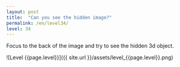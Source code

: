 ```yaml
---
layout: post
title:  "Can you see the hidden image?"
permalink: /en/level34/
level: 34
---
```

Focus to the back of the image and try to see the hidden 3d object.

![Level {{page.level}}]({{ site.url }}/assets/level_{{page.level}}.png)